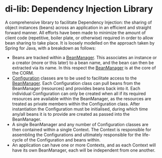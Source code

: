 # di-lib: Dependency Injection Library

A comprehensive library to facilitate Dependency Injection: the sharing of object instances (beans) across an application in an efficient and straight forward manner. All efforts have been made to minimize the amount of client code (repetitive, boiler plate, or otherwise) required in order to allow bean sharing to take place. It is loosely modelled on the approach taken by Spring for Java, with a breakdown as follows:

* Beans are tracked within a [BeanManager](di/BeanManager.h). This associates an instance or a creator (more or this later) to a bean name, and the bean can then be extracted via its name. In this respect the [BeanManager](di/BeanManager.h) is at the core of the CORM.
* [Configuration](di/Configuration.h) classes are to be used to facilitate access to the [BeanManager](di/BeanManager.h). Each Configuration class can pull beans from the BeanManager (resources) and provides beans back into it. Each individual Configuration can only be created when all if its required resources are available within the BeanManager, as the resources are treated as private members within the Configuration class. After instantiation the Configuration must be initialised, during which time any/all beans it is to provide are created as passed into the BeanManager.
* A single BeanManager and any number of Configuration classes are then contained within a single Context. The Context is responsible for assembling the Configurations and ultimately responsible for the life-cycle of the Configuration and beans within.
* An application can have one or more Contexts, and as each Context will have its own BeanManager, each will be independent from one another.

